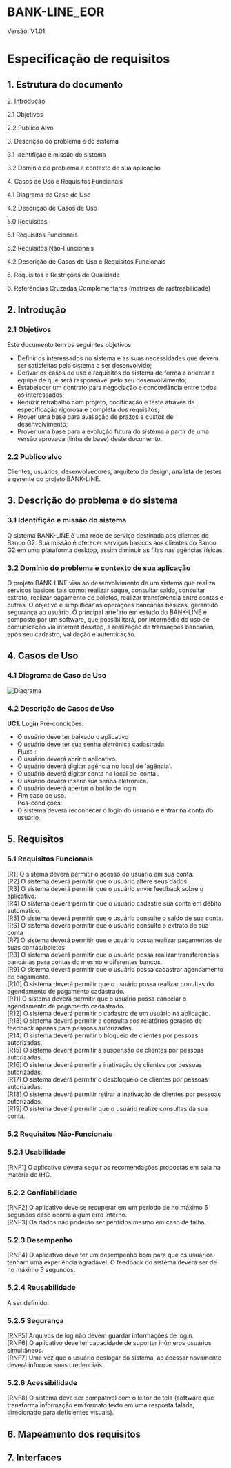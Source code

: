 # BANK-LINE_EOR 

Versão: V1.01

<h1> Especificação de requisitos</h1>


<h2>
1. Estrutura do documento 
   </h2>

<p>
   2. Introdução
   </p>
<p>
  2.1 Objetivos 
  </p>
<p>  
  2.2 Publico Alvo
  </p>
<p>   
3. Descrição do problema e do sistema
  </p>
<p> 
   3.1 Identifição e missão do sistema
   </p>
<p>    
   3.2 Domínio do problema e contexto de sua aplicação
   </p>
<p>    
4. Casos de Uso e Requisitos Funcionais
  </p>
<p> 
   4.1 Diagrama de Caso de Uso
   </p>
<p>    
   4.2 Descrição de Casos de Uso
   </p>
<p>    
   5.0 Requisitos
   </p>
   <p>    
   5.1 Requisitos Funcionais
   </p>
   <p>    
   5.2 Requisitos Não-Funcionais
   </p>
<p>    
   4.2 Descrição de Casos de Uso e Requisitos Funcionais
   </p>
<p>      
5. Requisitos e Restrições de Qualidade
  </p>
<p>      
6. Referências Cruzadas Complementares (matrizes de rastreabilidade)
  </p>
  <p>
      
   </p>
   
<h2> 2. Introdução </h2>

### 2.1 Objetivos
  Este documento tem os seguintes objetivos:
- Definir os interessados no sistema e as suas necessidades que devem ser satisfeitas pelo sistema a ser desenvolvido; 
- Derivar os casos de uso e requisitos do sistema de forma a orientar a equipe de que será responsável pelo seu desenvolvimento; 
- Estabelecer um contrato para negociação e concordância entre todos os interessados; 
- Reduzir retrabalho com projeto, codificação e teste através da especificação rigorosa e completa dos requisitos; 
- Prover uma base para avaliação de prazos e custos de desenvolvimento; 
- Prover uma base para a evolução futura do sistema a partir de uma versão aprovada (linha de base) deste documento.

### 2.2 Publico alvo
Clientes, usuários, desenvolvedores, arquiteto de design, analista de testes e gerente do projeto BANK-LINE.
<p>
           
   </p>
   
<h2> 3. Descrição do problema e do sistema </h2>

### 3.1 Identifição e missão do sistema
O sistema BANK-LINE é uma rede de serviço destinada aos clientes do Banco G2. Sua missão é oferecer serviços basicos aos clientes do Banco G2 em uma plataforma desktop, assim diminuir as filas nas agências físicas.

### 3.2 Domínio do problema e contexto de sua aplicação
O projeto BANK-LINE visa ao desenvolvimento de um sistema que realiza serviços basicos tais como: realizar saque, consultar saldo, consultar extrato, realizar pagamento de boletos, realizar transferencia entre contas e outras. O objetivo é simplificar as operações bancarias basicas, garantido segurança ao usuário. O principal artefato em estudo do BANK-LINE é composto por um software, que possibilitará, por intermédio do uso de comunicação via internet desktop, a realização de transações bancarias, após seu cadastro, validação e autenticação.
<p>
           
   </p>
   
<h2> 4. Casos de Uso </h2>

### 4.1 Diagrama de Caso de Uso
![Diagrama](https://github.com/antlisufg/teste/blob/master/UseCase%20Diagram0.png)

### 4.2 Descrição de Casos de Uso
<b>UC1. Login</b>
Pré-condições: 
   - O usuário deve ter baixado o aplicativo</br>
   - O usuário deve ter sua senha eletrônica cadastrada</br>
Fluxo : 
   - O usuário deverá abrir o aplicativo.</br>
   - O usuário deverá digitar agência no local de 'agência'.</br>
   - O usuário deverá digitar conta no local de 'conta'.</br>
   - O usuário deverá inserir sua senha eletrônica.</br>
   - O usuário deverá apertar o botão de login.</br>
   - Fim caso de uso.</br>
Pós-condições:</br>
   - O sistema deverá reconhecer o login do usuário e entrar na conta do usuário.

<h2> 5. Requisitos </h2>

### 5.1 Requisitos Funcionais
[R1] O sistema deverá permitir o acesso do usuário em sua conta.</br>
[R2] O sistema deverá permitir que o usuário altere seus dados.</br>
[R3] O sistema deverá permitir que o usuário envie feedback sobre o aplicativo.</br>
[R4] O sistema deverá permitir que o usuário cadastre sua conta em débito automatico.</br>
[R5] O sistema deverá permitir que o usuário consulte o saldo de sua conta.</br>
[R6] O sistema deverá permitir que o usuário consulte o extrato de sua conta</br>
[R7] O sistema deverá permitir que o usuário possa realizar pagamentos de suas contas/boletos</br>
[R8] O sistema deverá permitir que o usuário possa realizar transferencias bancárias para contas do mesmo e diferentes bancos.</br>
[R9] O sistema deverá permitir que o usuário possa cadastrar agendamento de pagamento.</br>
[R10] O sistema deverá permitir que o usuário possa realizar conultas do agendamento de pagamento cadastrado.</br>
[R11] O sistema deverá permitir que o usuário possa cancelar o agendamento de pagamento cadastrado.</br>
[R12] O sistema deverá permitir o cadastro de um usuário na aplicação.</br>
[R13] O sistema deverá permitir a consulta aos relatórios gerados de feedback apenas para pessoas autorizadas.</br>
[R14] O sistema deverá permitir o bloqueio de clientes por pessoas autorizadas.</br>
[R15] O sistema deverá permitir a suspensão de clientes por pessoas autorizadas.</br>
[R16] O sistema deverá permitir a inativação de clientes por pessoas autorizadas.</br>
[R17] O sistema deverá permitir o desbloqueio de clientes por pessoas autorizadas.</br>
[R18] O sistema deverá permitir retirar a inativação de clientes por pessoas autorizadas.</br>
[R19] O sistema deverá permitir que o usuário realize consultas da sua conta.</br>
### 5.2 Requisitos Não-Funcionais

   ### 5.2.1 Usabilidade
   [RNF1] O aplicativo deverá seguir as recomendações propostas em sala na matéria de IHC.
   ### 5.2.2 Confiabilidade
   [RNF2] O aplicativo deve se recuperar em um período de no máximo 5 segundos caso ocorra algum erro interno.</br>
   [RNF3] Os dados não poderão ser perdidos mesmo em caso de falha.
   ### 5.2.3 Desempenho
   [RNF4] O aplicativo deve ter um desempenho bom para que os usuários tenham uma experiência agradável. O feedback do sistema deverá ser de no máximo 5 segundos.
   ### 5.2.4 Reusabilidade
   A ser definido.
   ### 5.2.5 Segurança
   [RNF5] Arquivos de log não devem guardar informações de login.</br>
   [RNF6] O aplicativo deve ter capacidade de suportar inúmeros usuários simultâneos.</br>
   [RNF7] Uma vez que o usuário deslogar do sistema, ao acessar novamente deverá informar suas credenciais.
   ### 5.2.6 Acessibilidade
   [RNF8] O sistema deve ser compatível com o leitor de tela (software que transforma informação em formato texto em uma resposta falada, direcionado para deficientes visuais).
   
<h2> 6. Mapeamento dos requisitos </h2>
<h2> 7. Interfaces </h2>
   

